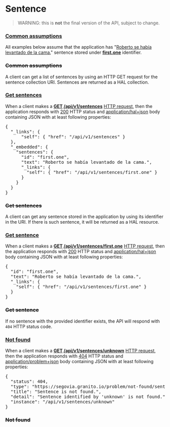 # Sentence

> WARNING: this is **not** the final version of the API, subject to
> change.

### [Common assumptions](- "before")

All examples below assume that the application has
"[Roberto se había levantado de la cama.](- "#sentence")" sentence
stored under **[first.one](- "store(#TEXT, #sentence)")** identifier.

### ~~Common assumptions~~

A client can get a list of sentences by using an HTTP GET request
for the sentence collection URI. Sentences are returned as a HAL
collection.

### [Get sentences](- "get-sentences c:status=ExpectedToFail")

When a client makes a
**[GET](- "#method") [/api/v1/sentences](- "#uri")**
[HTTP request](- "#response=http(#method, #uri)"), then the application
responds with [200](- "?=#response.status") HTTP status and
[application/hal+json](- "?=#response.contentType") body containing
JSON with at least following properties:

<pre concordion:assert-equals="containsJson(#response.body, #TEXT)">{
  "_links": {
      "self": { "href": "/api/v1/sentences" }
  },
  "_embedded": {
    "sentences": {
      "id": "first.one",
      "text": "Roberto se había levantado de la cama.",
      "_links": {
        "self": { "href": "/api/v1/sentences/first.one" }
      }
    }
  }
}</pre>

### ~~Get sentences~~

A client can get any sentence stored in the application by
using its identifier in the URI. If there is such sentence, it will
be returned as a HAL resource.

### [Get sentence](- "get-sentence c:status=ExpectedToFail")

When a client makes a
**[GET](- "#method") [/api/v1/sentences/first.one](- "#uri")**
[HTTP request](- "#response=http(#method, #uri)"), then the application
responds with [200](- "?=#response.status") HTTP status and
[application/hal+json](- "?=#response.contentType") body containing
JSON with at least following properties:

<pre concordion:assert-equals="containsJson(#response.body, #TEXT)">{
  "id": "first.one",
  "text": "Roberto se había levantado de la cama.",
  "_links": {
    "self": { "href": "/api/v1/sentences/first.one" }
  }
}</pre>

### ~~Get sentence~~

If no sentence with the provided identifier exists, the API will
respond with `404` HTTP status code.

### [Not found](-)

When a client makes a
**[GET](- "#method") [/api/v1/sentences/unknown](- "#uri")**
[HTTP request](- "#response=http(#method, #uri)"), then the application
responds with [404](- "?=#response.status") HTTP status and
[application/problem+json](- "?=#response.contentType") body containing
JSON with at least following properties:

<pre concordion:assert-equals="containsJson(#response.body, #TEXT)">{
  "status": 404,
  "type": "https://segovia.granito.io/problem/not-found/sentence",
  "title": "Sentence is not found.",
  "detail": "Sentence identified by 'unknown' is not found.",
  "instance": "/api/v1/sentences/unknown"
}</pre>

### ~~Not found~~
